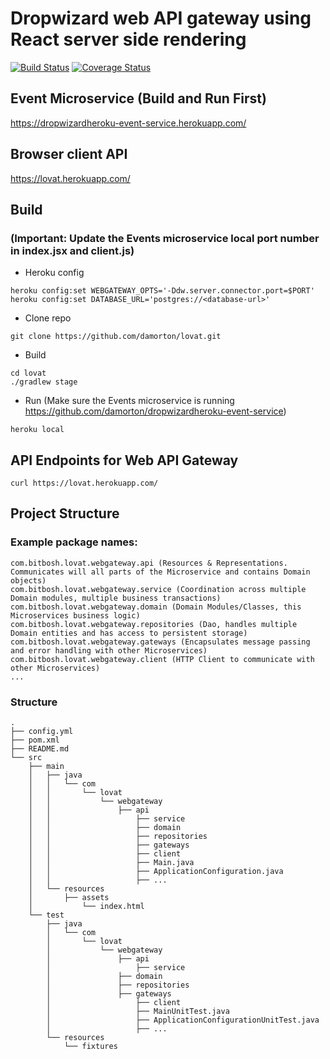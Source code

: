 # Dropwizard web API gateway using React server side rendering

[![Build Status](https://travis-ci.org/damorton/lovat.svg?branch=master)](https://travis-ci.org/damorton/lovat) [![Coverage Status](https://coveralls.io/repos/github/damorton/lovat/badge.svg?branch=master)](https://coveralls.io/github/damorton/lovat?branch=master)

## Event Microservice (Build and Run First)
https://dropwizardheroku-event-service.herokuapp.com/

## Browser client API 
https://lovat.herokuapp.com/

## Build

### (Important: Update the Events microservice local port number in index.jsx and client.js)

- Heroku config

```
heroku config:set WEBGATEWAY_OPTS='-Ddw.server.connector.port=$PORT'
heroku config:set DATABASE_URL='postgres://<database-url>'
```

- Clone repo
```
git clone https://github.com/damorton/lovat.git
```
- Build
```
cd lovat
./gradlew stage
```
- Run (Make sure the Events microservice is running https://github.com/damorton/dropwizardheroku-event-service)
```
heroku local
```

## API Endpoints for Web API Gateway

```
curl https://lovat.herokuapp.com/
```

## Project Structure

### Example package names:

```
com.bitbosh.lovat.webgateway.api (Resources & Representations. Communicates will all parts of the Microservice and contains Domain objects)
com.bitbosh.lovat.webgateway.service (Coordination across multiple Domain modules, multiple business transactions)
com.bitbosh.lovat.webgateway.domain (Domain Modules/Classes, this Microservices business logic)
com.bitbosh.lovat.webgateway.repositories (Dao, handles multiple Domain entities and has access to persistent storage)
com.bitbosh.lovat.webgateway.gateways (Encapsulates message passing and error handling with other Microservices)
com.bitbosh.lovat.webgateway.client (HTTP Client to communicate with other Microservices)
...
```

### Structure

```
.
├── config.yml
├── pom.xml
├── README.md
└── src
    ├── main
    │   ├── java
    │   │   └── com
    │   │       └── lovat
    │   │	       	└── webgateway    
    │   │          		├── api
    │   │           		├── service
    │   │           		├── domain
    │   │           		├── repositories
    │   │           		├── gateways
    │   │           		├── client
    │   │           		├── Main.java
    │   │           		├── ApplicationConfiguration.java
    │   │           		├── ...
    │   └── resources
    │       ├── assets
    │       	└── index.html
    └── test
        ├── java
        │   └── com
        │       └── lovat
        │       	└── webgateway
        │	           	├── api
        │   	       		├── service
        │       	   	├── domain
        │         		├── repositories
        │	           	├── gateways
        │   	        	├── client
        │       	    	├── MainUnitTest.java
        │           		├── ApplicationConfigurationUnitTest.java
        │           		├── ...
        └── resources
            └── fixtures
```

